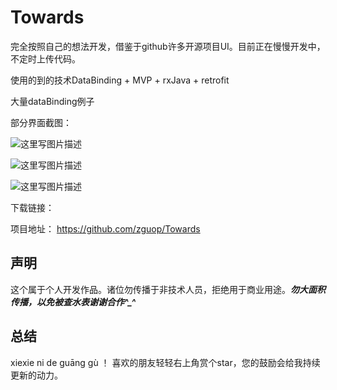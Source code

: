 # Towards
完全按照自己的想法开发，借鉴于github许多开源项目UI。目前正在慢慢开发中，不定时上传代码。


使用的到的技术DataBinding + MVP + rxJava + retrofit

大量dataBinding例子



部分界面截图：

![这里写图片描述](http://img.my.csdn.net/uploads/201703/17/1489737675_3236.gif)

![这里写图片描述](http://img.my.csdn.net/uploads/201703/17/1489737675_9871.gif)

![这里写图片描述](http://img.my.csdn.net/uploads/201703/17/1489736672_1472.gif)


下载链接：
![]()


项目地址：
https://github.com/zguop/Towards

声明
--

这个属于个人开发作品。诸位勿传播于非技术人员，拒绝用于商业用途。***勿大面积传播，以免被查水表谢谢合作^_^***



总结
-
xiexie ni de guāng gù ！ 喜欢的朋友轻轻右上角赏个star，您的鼓励会给我持续更新的动力。








